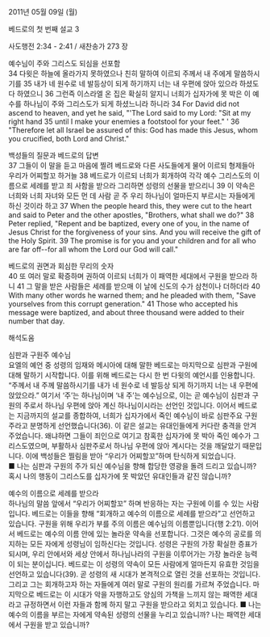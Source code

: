 2011년 05월 09일 (월)

베드로의  첫 번째 설교 3



사도행전 2:34 - 2:41 / 새찬송가 273 장


예수님이 주와 그리스도 되심을 선포함  
34 다윗은 하늘에 올라가지 못하였으나 친히 말하여 이르되 주께서 내 주에게 말씀하시기를 35 내가 네 원수로 네 발등상이 되게 하기까지 너는 내 우편에 앉아 있으라 하셨도다 하였으니 36 그런즉 이스라엘 온 집은 확실히 알지니 너희가 십자가에 못 박은 이 예수를 하나님이 주와 그리스도가 되게 하셨느니라 하니라 
34 For David did not ascend to heaven, and yet he said, "'The Lord said to my Lord: "Sit at my right hand 35 until I make your enemies a footstool for your feet." ' 36 "Therefore let all Israel be assured of this: God has made this Jesus, whom you crucified, both Lord and Christ."   

백성들의 질문과 베드로의 답변  
37 그들이 이 말을 듣고 마음에 찔려 베드로와 다른 사도들에게 물어 이르되 형제들아 우리가 어찌할꼬 하거늘 38 베드로가 이르되 너희가 회개하여 각각 예수 그리스도의 이름으로 세례를 받고 죄 사함을 받으라 그리하면 성령의 선물을 받으리니 39 이 약속은 너희와 너희 자녀와 모든 먼 데 사람 곧 주 우리 하나님이 얼마든지 부르시는 자들에게 하신 것이라 하고 
37 When the people heard this, they were cut to the heart and said to Peter and the other apostles, "Brothers, what shall we do?" 38 Peter replied, "Repent and be baptized, every one of you, in the name of Jesus Christ for the forgiveness of your sins. And you will receive the gift of the Holy Spirit. 39 The promise is for you and your children and for all who are far off--for all whom the Lord our God will call."   

베드로의 권면과 회심한 무리의 숫자  
40 또 여러 말로 확증하며 권하여 이르되 너희가 이 패역한 세대에서 구원을 받으라 하니 41 그 말을 받은 사람들은 세례를 받으매 이 날에 신도의 수가 삼천이나 더하더라 
40 With many other words he warned them; and he pleaded with them, "Save yourselves from this corrupt generation." 41 Those who accepted his message were baptized, and about three thousand were added to their number that day.

해석도움





심판과 구원주 예수님  
요엘의 예언 중 성령의 임재와 메시아에 대해 말한 베드로는 마지막으로 심판과 구원에 대해 말하기 시작합니다. 이를 위해 베드로는 다시 한 번 다윗의 예언시를 인용합니다. “주께서 내 주께 말씀하시기를 내가 네 원수로 네 발등상 되게 하기까지 너는 내 우편에 앉았으라.” 여기서 ‘주’는 하나님이며 ‘내 주’는 예수님으로, 이는 곧 예수님이 심판과 구원의 주로서 하나님 우편에 앉아 계신 하나님이시라는 선언인 것입니다. 이어서 베드로는 지금까지의 설교를 종합하여, 너희가 십자가에서 죽인 예수님이 바로 심판주요 구원주라고 분명하게 선언했습니다(36). 이 같은 설교는 유대인들에게 커다란 충격을 안겨주었습니다. 왜냐하면 그들이 죄인으로 여기고 참혹한 십자가에 못 박아 죽인 예수가 그리스도였으며, 부활하사 심판주로서 하나님 우편에 앉아 계시다는 것을 깨달았기 때문입니다. 이에 백성들은 찔림을 받아 “우리가 어찌할꼬”하며 탄식하게 되었습니다.  
■ 나는 심판과 구원의 주가 되신 예수님을 향해 합당한 영광을 돌려 드리고 있습니까? 혹시 나의 행동이 그리스도를 십자가에 못 박았던 유대인들과 같진 않습니까?    

예수의 이름으로 세례를 받으라  
하나님의 말씀 앞에서 “우리가 어찌할꼬” 하며 반응하는 자는 구원에 이를 수 있는 사람입니다. 베드로는 이들을 향해 “회개하고 예수의 이름으로 세례를 받으라”고 선언하고 있습니다. 구원을 위해 우리가 부를 주의 이름은 예수님의 이름뿐입니다(행 2:21). 이어서 베드로는 예수의 이름 안에 있는 놀라운 약속을 선포합니다. 그것은 예수의 공로를 의지하는 모든 자에게 성령님이 임하신다는 것입니다. 성령은 구원의 가장 확실한 증표가 되시며, 우리 안에서와 세상 안에서 하나님나라의 구원을 이루어가는 가장 놀라운 능력이 되는 분이십니다. 베드로는 이 성령의 약속이 모든 사람에게 얼마든지 유효한 것임을 선언하고 있습니다(39). 곧 성령의 새 시대가 본격적으로 열린 것을 선포하는 것입니다. 그리고 그는 회개하고자 하는 자들에게 여러 말로 구원의 원리를 가르쳐 주었습니다. 마지막으로 베드로는 이 시대가 악을 자행하고도 양심의 가책을 느끼지 않는 패역한 세대라고 규정하면서 이런 자들과 함께 하지 말고 구원을 받으라고 외치고 있습니다. 
■ 나는 예수의 이름을 부르는 자에게 약속된 성령의 선물을 누리고 있습니까? 나는 패역한 세대에서 구원을 받고 있습니까?